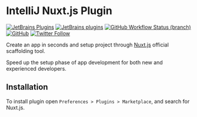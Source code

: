 # IntelliJ Nuxt.js Plugin

[![JetBrains Plugins](https://img.shields.io/jetbrains/plugin/v/18599-nuxt-js)](https://plugins.jetbrains.com/plugin/18599-nuxt-js)
[![JetBrains plugins](https://img.shields.io/jetbrains/plugin/d/18599-nuxt-js)](https://plugins.jetbrains.com/plugin/18599-nuxt-js/versions)
[![GitHub Workflow Status (branch)](https://img.shields.io/github/workflow/status/nekofar/intellij-nuxtjs/Build/master)](https://github.com/nekofar/intellij-nuxtjs/actions/workflows/build.yml)
[![GitHub](https://img.shields.io/github/license/nekofar/intellij-nuxtjs)](https://github.com/nekofar/intellij-nuxtjs/blob/master/LICENSE)
[![Twitter Follow](https://img.shields.io/twitter/follow/nekofar?style=flat)](https://twitter.com/nekofar)

<!-- Plugin description -->
Create an app in seconds and setup project through [Nuxt.js](https://nuxtjs.org) official scaffolding tool.

Speed up the setup phase of app development for both new and experienced developers.
<!-- Plugin description end -->

## Installation

To install plugin open `Preferences > Plugins > Marketplace`, and search for Nuxt.js.
